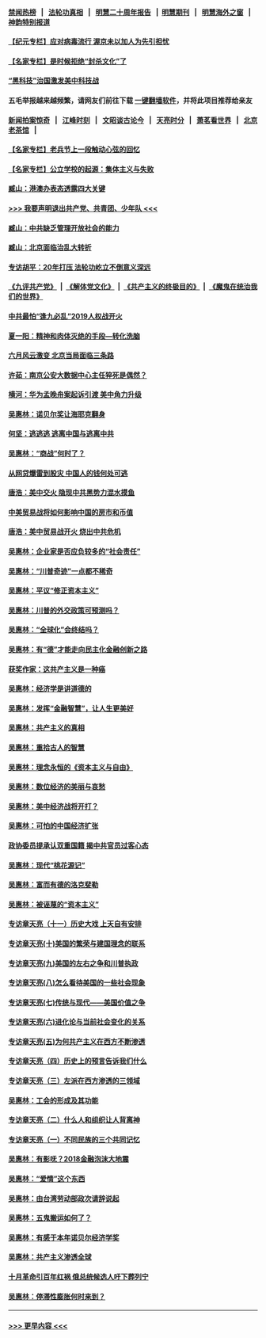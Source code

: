 #### [禁闻热榜](热点新闻.md?=0)  &nbsp;&nbsp;|&nbsp;&nbsp; [法轮功真相](https://github.com/gfw-breaker/truth/blob/master/README.md?=0) &nbsp;&nbsp;|&nbsp;&nbsp; [明慧二十周年报告](https://github.com/gfw-breaker/mh-reports/blob/master/README.md?=0) &nbsp;&nbsp;|&nbsp;&nbsp;[明慧期刊](https://github.com/gfw-breaker/mh-qikan) &nbsp;&nbsp;|&nbsp;&nbsp; [明慧海外之窗](https://github.com/gfw-breaker/mh-news/blob/master/README.md?=0) &nbsp;&nbsp;|&nbsp;&nbsp; [神韵特别报道](https://github.com/gfw-breaker/mh-news/blob/master/shenyun.md?=0)
#### [【纪元专栏】应对病毒流行 渥京未以加人为先引担忧](../pages/nsc423/n11875714.md?t=03101631) 
#### [【名家专栏】是时候拒绝“封杀文化”了](../pages/nsc423/n11814093.md?t=03101631) 
#### [“黑科技”治国激发美中科技战](../pages/nsc423/n11638056.md?t=03101631) 
#### 五毛举报越来越频繁，请网友们前往下载 [一键翻墙软件](https://github.com/gfw-breaker/ssr-accounts)，并将此项目推荐给亲友
#### [新闻拍案惊奇](https://github.com/gfw-breaker/banned-news/blob/master/pages/link4.md) &nbsp;&nbsp;|&nbsp;&nbsp; [江峰时刻](https://github.com/gfw-breaker/banned-news/blob/master/pages/link4.md) &nbsp;&nbsp;|&nbsp;&nbsp; [文昭谈古论今](https://github.com/gfw-breaker/banned-news/blob/master/pages/link4.md) &nbsp;&nbsp;|&nbsp;&nbsp; [天亮时分](https://github.com/gfw-breaker/banned-news/blob/master/pages/link4.md) &nbsp;&nbsp;|&nbsp;&nbsp; [萧茗看世界](https://github.com/gfw-breaker/banned-news/blob/master/pages/link4.md) &nbsp;&nbsp;|&nbsp;&nbsp; [北京老茶馆](https://github.com/gfw-breaker/banned-news/blob/master/pages/link4.md) &nbsp;&nbsp;|&nbsp;&nbsp; 
#### [【名家专栏】老兵节上一段触动心弦的回忆](../pages/nsc423/n11646016.md?t=03101631) 
#### [【名家专栏】公立学校的起源：集体主义与失败](../pages/nsc423/n11601833.md?t=03101631) 
#### [臧山：港澳办表态透露四大关键](../pages/nsc423/n11421628.md?t=03101631) 
#### [>>> 我要声明退出共产党、共青团、少年队 <<<](https://github.com/begood0513/goodnews/blob/master/quit/letter.md) 
#### [臧山：中共缺乏管理开放社会的能力](../pages/nsc423/n11407457.md?t=03101631) 
#### [臧山：北京面临治乱大转折](../pages/nsc423/n11406895.md?t=03101631) 
#### [专访胡平：20年打压 法轮功屹立不倒意义深远](../pages/nsc423/n11398800.md?t=03101631) 
#### [《九评共产党》](https://github.com/begood0513/9ping.md/blob/master/README.md) &nbsp;|&nbsp; [《解体党文化》](../../../../jtdwh.md/blob/master/README.md)  &nbsp;|&nbsp; [《共产主义的终极目的》](../../../../gczydzjmd.md/blob/master/README.md) &nbsp;|&nbsp; [《魔鬼在统治我们的世界》](../../../../mgztzwmdsj.md/blob/master/README.md) 
#### [中共最怕“逢九必乱”2019人权战开火](../pages/nsc423/n11385248.md?t=03101631) 
#### [夏一阳：精神和肉体灭绝的手段—转化洗脑](../pages/nsc423/n11368250.md?t=03101631) 
#### [六月风云激变 北京当局面临三条路](../pages/nsc423/n11313668.md?t=03101631) 
#### [许茹：南京公安大数据中心主任猝死是偶然？](../pages/nsc423/n11064744.md?t=03101631) 
#### [横河：华为孟晚舟案起诉引渡 美中角力升级](../pages/nsc423/n11027230.md?t=03101631) 
#### [吴惠林：诺贝尔奖让海耶克翻身](../pages/nsc423/n10890049.md?t=03101631) 
#### [何坚：逃逃逃 逃离中国与逃离中共](../pages/nsc423/n10592891.md?t=03101631) 
#### [吴惠林：“商战”何时了？](../pages/nsc423/n10573558.md?t=03101631) 
#### [从网贷爆雷到股灾 中国人的钱何处可逃](../pages/nsc423/n10572800.md?t=03101631) 
#### [唐浩：美中交火 隐现中共黑势力混水摸鱼](../pages/nsc423/n10544040.md?t=03101631) 
#### [中美贸易战将如何影响中国的房市和币值](../pages/nsc423/n10543697.md?t=03101631) 
#### [唐浩：美中贸易战开火 烧出中共危机](../pages/nsc423/n10540126.md?t=03101631) 
#### [吴惠林：企业家是否应负较多的“社会责任”](../pages/nsc423/n10535022.md?t=03101631) 
#### [吴惠林：“川普奇迹”一点都不稀奇](../pages/nsc423/n10512808.md?t=03101631) 
#### [吴惠林：平议“修正资本主义”](../pages/nsc423/n10495724.md?t=03101631) 
#### [吴惠林：川普的外交政策可预测吗？](../pages/nsc423/n10462387.md?t=03101631) 
#### [吴惠林：“全球化”会终结吗？](../pages/nsc423/n10452838.md?t=03101631) 
#### [吴惠林：有“德”才能走向民主化金融创新之路](../pages/nsc423/n10432292.md?t=03101631) 
#### [获奖作家：这共产主义是一种癌](../pages/nsc423/n10431541.md?t=03101631) 
#### [吴惠林：经济学是讲道德的](../pages/nsc423/n10398014.md?t=03101631) 
#### [吴惠林：发挥“金融智慧”，让人生更美好](../pages/nsc423/n10375019.md?t=03101631) 
#### [吴惠林：共产主义的真相](../pages/nsc423/n10351394.md?t=03101631) 
#### [吴惠林：重拾古人的智慧](../pages/nsc423/n10337691.md?t=03101631) 
#### [吴惠林：理念永恒的《资本主义与自由》](../pages/nsc423/n10316274.md?t=03101631) 
#### [吴惠林：数位经济的美丽与哀愁](../pages/nsc423/n10292946.md?t=03101631) 
#### [吴惠林：美中经济战将开打？](../pages/nsc423/n10258825.md?t=03101631) 
#### [吴惠林：可怕的中国经济扩张](../pages/nsc423/n10219147.md?t=03101631) 
#### [政协委员提承认双重国籍 揭中共官员过客心态](../pages/nsc423/n10208809.md?t=03101631) 
#### [吴惠林：现代“桃花源记”](../pages/nsc423/n10185234.md?t=03101631) 
#### [吴惠林：富而有德的洛克斐勒](../pages/nsc423/n10142264.md?t=03101631) 
#### [吴惠林：被诬蔑的“资本主义”](../pages/nsc423/n10124816.md?t=03101631) 
#### [专访章天亮（十一）历史大戏 上天自有安排](../pages/nsc423/n10094905.md?t=03101631) 
#### [专访章天亮(十)美国的繁荣与建国理念的联系](../pages/nsc423/n10094899.md?t=03101631) 
#### [专访章天亮(九)美国的左右之争和川普执政](../pages/nsc423/n10094889.md?t=03101631) 
#### [专访章天亮(八)怎么看待美国的一些社会现象](../pages/nsc423/n10094857.md?t=03101631) 
#### [专访章天亮(七)传统与现代——美国价值之争](../pages/nsc423/n10093140.md?t=03101631) 
#### [专访章天亮(六)进化论与当前社会变化的关系](../pages/nsc423/n10092036.md?t=03101631) 
#### [专访章天亮(五)为何共产主义在西方不断渗透](../pages/nsc423/n10083620.md?t=03101631) 
#### [专访章天亮（四）历史上的预言告诉我们什么](../pages/nsc423/n10083606.md?t=03101631) 
#### [专访章天亮（三）左派在西方渗透的三领域](../pages/nsc423/n10081115.md?t=03101631) 
#### [吴惠林：工会的形成及其功能](../pages/nsc423/n10080633.md?t=03101631) 
#### [专访章天亮（二）什么人和组织让人背离神](../pages/nsc423/n10076637.md?t=03101631) 
#### [专访章天亮（一）不同民族的三个共同记忆](../pages/nsc423/n10074188.md?t=03101631) 
#### [吴惠林：有影呒？2018金融泡沫大地震](../pages/nsc423/n10040534.md?t=03101631) 
#### [吴惠林：“爱情”这个东西](../pages/nsc423/n10019423.md?t=03101631) 
#### [吴惠林：由台湾劳动部政次请辞说起](../pages/nsc423/n9979679.md?t=03101631) 
#### [吴惠林：五鬼搬运如何了？](../pages/nsc423/n9925338.md?t=03101631) 
#### [吴惠林：有感于本年诺贝尔经济学奖](../pages/nsc423/n9871883.md?t=03101631) 
#### [吴惠林：共产主义渗透全球](../pages/nsc423/n9812748.md?t=03101631) 
#### [十月革命引百年红祸 俄总统候选人吁下葬列宁](../pages/nsc423/n9810182.md?t=03101631) 
#### [吴惠林：停滞性膨胀何时来到？](../pages/nsc423/n9764136.md?t=03101631) 

----
#### [ >>> 更早内容 <<< ](../indexes/nsc423-earlier.md)
